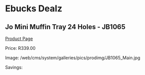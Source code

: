 
# Ebucks Dealz
## Jo Mini Muffin Tray 24 Holes - JB1065
[Product Page](https://www.ebucks.com/web/shop/productSelected.do?prodId=1135623892&catId=704983235)

Price: R339.00

Image: /web/cms/system/galleries/pics/prodimg/JB1065_Main.jpg

Savings: 


	